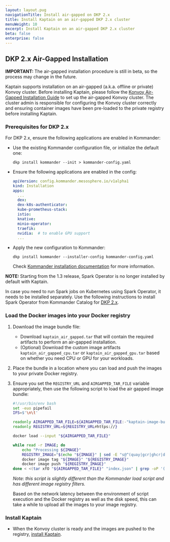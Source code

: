 ```yaml
---
layout: layout.pug
navigationTitle: Install air-gapped on DKP 2.x
title: Install Kaptain on an air-gapped DKP 2.x cluster
menuWeight: 10
excerpt: Install Kaptain on an air-gapped DKP 2.x cluster
beta: false
enterprise: false
---
```


## DKP 2.x Air-Gapped Installation

<p class="message--note"><strong>IMPORTANT: </strong>The air-gapped installation procedure is still in beta, so the process may change in the future.</p>

Kaptain supports installation on an air-gapped (a.k.a. offline or private) Konvoy cluster. Before installing Kaptain, please follow the [Konvoy Air-Gapped Installation Guide][konvoy-air-gap] to set up the air-gapped Konvoy cluster. The cluster admin is responsible for configuring the Konvoy cluster correctly and ensuring container images have been pre-loaded to the private registry before installing Kaptain.

### Prerequisites for DKP 2.x

For DKP 2.x, ensure the following applications are enabled in Kommander:

- Use the existing Kommander configuration file, or initialize the default one:
  ```
  dkp install kommander --init > kommander-config.yaml
  ```
- Ensure the following applications are enabled in the config:
  ```yaml
  apiVersion: config.kommander.mesosphere.io/v1alpha1
  kind: Installation
  apps:
    ...
    dex:
    dex-k8s-authenticator:
    kube-prometheus-stack:
    istio:
    knative:
    minio-operator:
    traefik:
    nvidia:  # to enable GPU support
    ...
  ```
- Apply the new configuration to Kommander:
  ```
  dkp install kommander --installer-config kommander-config.yaml
  ```
  Check [Kommander installation documentation][kommander-install] for more information.

<p class="message--note"><strong>NOTE: </strong>Starting from the 1.3 release, Spark Operator is no longer installed by default with Kaptain.</p>

In case you need to run Spark jobs on Kubernetes using Spark Operator, it needs to be installed separately.
Use the following instructions to install Spark Operator from Kommander Catalog for [DKP 2.x][install-spark-dkp2].

### Load the Docker images into your Docker registry

1. Download the image bundle file:

   - Download `kaptain_air_gapped.tar` that will contain the required artifacts to perform an air-gapped installation.
   - (Optional) Download the custom image artifacts `kaptain_air_gapped_cpu.tar` or `kaptain_air_gapped_gpu.tar` based on whether you need CPU or GPU for your workloads.

2. Place the bundle in a location where you can load and push the images to your private Docker registry.

3. Ensure you set the `REGISTRY_URL` and `AIRGAPPED_TAR_FILE` variable appropriately, then use the following script to load the air gapped image bundle:

   ```bash
   #!/usr/bin/env bash
   set -euo pipefail
   IFS=$'\n\t'

   readonly AIRGAPPED_TAR_FILE=${AIRGAPPED_TAR_FILE:-"kaptain-image-bundle.tar"}
   readonly REGISTRY_URL=${REGISTRY_URL#https://}

   docker load --input "${AIRGAPPED_TAR_FILE}"

   while read -r IMAGE; do
       echo "Processing ${IMAGE}"
       REGISTRY_IMAGE="$(echo "${IMAGE}" | sed -E "s@^(quay|gcr|ghcr|docker|k8s.gcr|nvcr).io|public.ecr.aws|mcr.microsoft.com@${REGISTRY_URL}@")"
       docker image tag "${IMAGE}" "${REGISTRY_IMAGE}"
       docker image push "${REGISTRY_IMAGE}"
   done < <(tar xfO "${AIRGAPPED_TAR_FILE}" "index.json" | grep -oP '(?<="io.containerd.image.name":").*?(?=",)')
   ```

   _Note: this script is slightly different than the Kommander load script and has different image registry filters._

   Based on the network latency between the environment of script execution and the Docker registry as well as the disk speed, this can take a while to upload all the images to your image registry.

### Install Kaptain

- When the Konvoy cluster is ready and the images are pushed to the registry, [install Kaptain][install-kaptain].

[install-kaptain]: ../konvoy-dkp/
[install-spark-dkp2]: /dkp/kommander/2.1/workspaces/applications/catalog-applications/dkp-applications/spark-operator/
[install-spark-konvoy1]: /dkp/kommander/1.4/projects/platform-services/platform-services-catalog/kudo-spark/
[kommander-install]: /dkp/kommander/2.1/install/air-gapped/
[konvoy-air-gap]: /dkp/konvoy/2.1/choose-infrastructure/aws/air-gapped/
[konvoy_deploy_addons]: /dkp/konvoy/1.8/upgrade/upgrade-kubernetes-addons/#prepare-for-addons-upgrade
